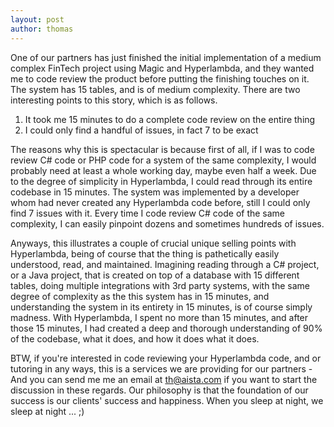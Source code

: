 ```yaml
---
layout: post
author: thomas
---
```


One of our partners has just finished the initial implementation of a medium complex FinTech project using
Magic and Hyperlambda, and they wanted me to code review the product before putting the finishing touches on it.
The system has 15 tables, and is of medium complexity. There are two interesting points to this story, which is
as follows.

1. It took me 15 minutes to do a complete code review on the entire thing
2. I could only find a handful of issues, in fact 7 to be exact

The reasons why this is spectacular is because first of all, if I was to code review C# code or PHP code
for a system of the same complexity, I would probably need at least a whole working day, maybe even half a week.
Due to the degree of simplicity in Hyperlambda, I could read through its entire codebase in 15 minutes.
The system was implemented by a developer whom had never created any Hyperlambda code before, still I could
only find 7 issues with it. Every time I code review C# code of the same complexity, I can easily pinpoint
dozens and sometimes hundreds of issues.

Anyways, this illustrates a couple of crucial unique selling points with Hyperlambda, being of course that
the thing is pathetically easily understood, read, and maintained. Imagining reading through a C# project,
or a Java project, that is created on top of a database with 15 different tables, doing multiple integrations
with 3rd party systems, with the same degree of complexity as the this system has in 15 minutes, and understanding
the system in its entirety in 15 minutes, is of course simply madness. With Hyperlambda, I spent no more than 15
minutes, and after those 15 minutes, I had created a deep and thorough understanding of 90% of the codebase,
what it does, and how it does what it does.

BTW, if you're interested in code reviewing your Hyperlambda code, and or tutoring in any ways, this
is a services we are providing for our partners - And you can send me me an email at [th@aista.com](mailto:th@aista.com)
if you want to start the discussion in these regards. Our philosophy is that the foundation of our success
is our clients' success and happiness. When you sleep at night, we sleep at night ... ;)

